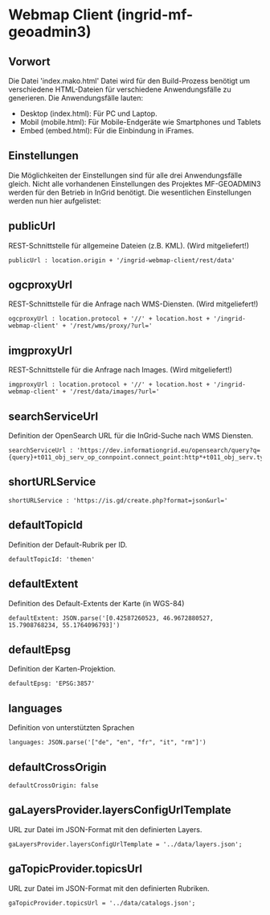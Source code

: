 Webmap Client (ingrid-mf-geoadmin3)
============= 

Vorwort
----------

Die Datei 'index.mako.html' Datei wird für den Build-Prozess benötigt um verschiedene HTML-Dateien für verschiedene Anwendungsfälle zu generieren. Die Anwendungsfälle lauten:

- Desktop (index.html): Für PC und Laptop.
- Mobil (mobile.html): Für Mobile-Endgeräte wie Smartphones und Tablets 
- Embed (embed.html): Für die Einbindung in iFrames.

Einstellungen
----------

Die Möglichkeiten der Einstellungen sind für alle drei Anwendungsfälle gleich. Nicht alle vorhandenen Einstellungen des Projektes MF-GEOADMIN3 werden für den Betrieb in InGrid benötigt. Die wesentlichen Einstellungen werden nun hier aufgelistet:

## publicUrl
REST-Schnittstelle für allgemeine Dateien (z.B. KML). (Wird mitgeliefert!)

    publicUrl : location.origin + '/ingrid-webmap-client/rest/data'

## ogcproxyUrl
REST-Schnittstelle für die Anfrage nach WMS-Diensten. (Wird mitgeliefert!)

    ogcproxyUrl : location.protocol + '//' + location.host + '/ingrid-webmap-client' + '/rest/wms/proxy/?url='

## imgproxyUrl
REST-Schnittstelle für die Anfrage nach Images. (Wird mitgeliefert!)

    imgproxyUrl : location.protocol + '//' + location.host + '/ingrid-webmap-client' + '/rest/data/images/?url='

## searchServiceUrl
Definition der OpenSearch URL für die InGrid-Suche nach WMS Diensten.

    searchServiceUrl : 'https://dev.informationgrid.eu/opensearch/query?q={query}+t011_obj_serv_op_connpoint.connect_point:http*+t011_obj_serv.type:view+cache:off+datatype:metadata+ranking:score%26ingrid=1%26h=100'

## shortURLService

    shortURLService : 'https://is.gd/create.php?format=json&url='

## defaultTopicId
Definition der Default-Rubrik per ID.

    defaultTopicId: 'themen'

## defaultExtent
Definition des Default-Extents der Karte (in WGS-84)

    defaultExtent: JSON.parse('[0.42587260523, 46.9672880527, 15.7908768234, 55.1764096793]')

## defaultEpsg
Definition der Karten-Projektion.

    defaultEpsg: 'EPSG:3857'

## languages
Definition von unterstützten Sprachen

    languages: JSON.parse('["de", "en", "fr", "it", "rm"]')

## defaultCrossOrigin

    defaultCrossOrigin: false

## gaLayersProvider.layersConfigUrlTemplate
URL zur Datei im JSON-Format mit den definierten Layers.

    gaLayersProvider.layersConfigUrlTemplate = '../data/layers.json';

## gaTopicProvider.topicsUrl
URL zur Datei im JSON-Format mit den definierten Rubriken.

    gaTopicProvider.topicsUrl = '../data/catalogs.json';
